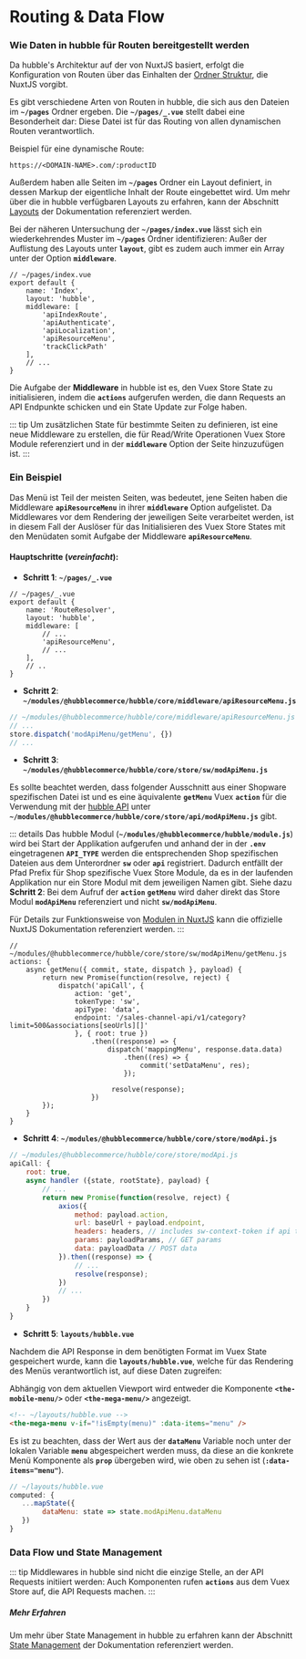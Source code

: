 # Routing & Data Flow

### Wie Daten in hubble für Routen bereitgestellt werden

Da hubble's Architektur auf der von NuxtJS basiert, erfolgt die Konfiguration von Routen über das Einhalten der
[Ordner Struktur](https://nuxtjs.org/guide/directory-structure), die NuxtJS vorgibt.

Es gibt verschiedene Arten von Routen in hubble, die sich aus den Dateien im __`~/pages`__ Ordner ergeben.
Die __`~/pages/_.vue`__ stellt dabei eine Besonderheit dar: Diese Datei ist für das Routing von allen dynamischen
Routen verantwortlich.

Beispiel für eine dynamische Route:
```
https://<DOMAIN-NAME>.com/:productID
```

Außerdem haben alle Seiten im  __`~/pages`__ Ordner ein Layout definiert, in dessen Markup der eigentliche 
Inhalt der Route eingebettet wird. Um mehr über die in hubble verfügbaren Layouts zu erfahren, kann der 
Abschnitt [Layouts](layouts.md) der Dokumentation referenziert werden.


Bei der näheren Untersuchung der __`~/pages/index.vue`__ lässt sich ein wiederkehrendes Muster im __`~/pages`__ Ordner
identifizieren:
Außer der Auflistung des Layouts unter __`layout`__, gibt es zudem auch immer ein Array unter der Option __`middleware`__.

``` js{5,11}
// ~/pages/index.vue 
export default {
    name: 'Index',
    layout: 'hubble',
    middleware: [
        'apiIndexRoute',
        'apiAuthenticate',
        'apiLocalization',
        'apiResourceMenu',
        'trackClickPath'
    ],
    // ...
}
```

Die Aufgabe der __Middleware__ in hubble ist es, den Vuex Store State zu initialisieren, indem die __`actions`__ aufgerufen werden, 
die dann Requests an API Endpunkte schicken und ein State Update zur Folge haben.


::: tip
Um zusätzlichen State für bestimmte Seiten zu definieren, ist eine neue Middleware zu erstellen, die für
Read/Write Operationen Vuex Store Module referenziert und in der __`middleware`__ Option der Seite hinzuzufügen ist.
:::


### Ein Beispiel
Das Menü ist Teil der meisten Seiten, was bedeutet, jene Seiten haben die Middleware __`apiResourceMenu`__ in ihrer
__`middleware`__ Option aufgelistet. Da Middlewares vor dem Rendering der jeweiligen Seite verarbeitet werden, ist in diesem 
Fall der Auslöser für das Initialisieren des Vuex Store States mit den Menüdaten somit Aufgabe der Middleware __`apiResourceMenu`__.


#### Hauptschritte (_vereinfacht_):
* __Schritt 1__: __`~/pages/_.vue`__
``` js{7}
// ~/pages/_.vue
export default {
    name: 'RouteResolver',
    layout: 'hubble',
    middleware: [
        // ...
        'apiResourceMenu',
        // ...
    ],
    // ..
}
```

* __Schritt 2__: __`~/modules/@hubblecommerce/hubble/core/middleware/apiResourceMenu.js`__
``` js
// ~/modules/@hubblecommerce/hubble/core/middleware/apiResourceMenu.js
// ...
store.dispatch('modApiMenu/getMenu', {})
// ...
```

* __Schritt 3__: __`~/modules/@hubblecommerce/hubble/core/store/sw/modApiMenu.js`__

Es sollte beachtet werden, dass folgender Ausschnitt aus einer Shopware spezifischen Datei ist und es eine äquivalente
__`getMenu`__ Vuex __`action`__ für die Verwendung mit der [hubble API](../api) unter __`~/modules/@hubblecommerce/hubble/core/store/api/modApiMenu.js`__ gibt.

::: details
Das hubble Modul (__`~/modules/@hubblecommerce/hubble/module.js`__) wird bei Start der Applikation aufgerufen
und anhand der in der __`.env`__ eingetragenen __`API_TYPE`__ werden die entsprechenden Shop spezifischen Dateien aus 
dem Unterordner __`sw`__ oder __`api`__ registriert. Dadurch entfällt der Pfad Prefix für Shop spezifische Vuex Store
Module, da es in der laufenden Applikation nur ein Store Modul mit dem jeweiligen Namen gibt.
Siehe dazu __Schritt 2__: Bei dem Aufruf der __`action`__ __`getMenu`__ wird daher direkt das Store Modul __`modApiMenu`__ referenziert und nicht __`sw/modApiMenu`__.

Für Details zur Funktionsweise von [Modulen in NuxtJS](https://nuxtjs.org/guide/modules) kann die offizielle NuxtJS Dokumentation
referenziert werden.
:::

``` js{3,5,9,14}
// ~/modules/@hubblecommerce/hubble/core/store/sw/modApiMenu/getMenu.js
actions: {
    async getMenu({ commit, state, dispatch }, payload) {
        return new Promise(function(resolve, reject) {
            dispatch('apiCall', {
                action: 'get',
                tokenType: 'sw',
                apiType: 'data',
                endpoint: '/sales-channel-api/v1/category?limit=500&associations[seoUrls][]'
                }, { root: true })
                    .then((response) => {
                        dispatch('mappingMenu', response.data.data)
                            .then((res) => {
                                commit('setDataMenu', res);
                            });

                         resolve(response);
                    })
        });
    }
} 
```


* __Schritt 4__: __`~/modules/@hubblecommerce/hubble/core/store/modApi.js`__
``` js
// ~/modules/@hubblecommerce/hubble/core/store/modApi.js
apiCall: {
    root: true,
    async handler ({state, rootState}, payload) {
        // ...
        return new Promise(function(resolve, reject) {
            axios({
                method: payload.action,
                url: baseUrl + payload.endpoint,
                headers: headers, // includes sw-context-token if api type === 'sw'
                params: payloadParams, // GET params
                data: payloadData // POST data
            }).then((response) => {
                // ...
                resolve(response);
            })
            // ...
        })
    }
}
```

* __Schritt 5__: __`layouts/hubble.vue`__

Nachdem die API Response in dem benötigten Format im Vuex State gespeichert wurde, kann die __`layouts/hubble.vue`__, 
welche für das Rendering des Menüs verantwortlich ist, auf diese Daten zugreifen:


Abhängig von dem aktuellen Viewport wird entweder die Komponente __`<the-mobile-menu/>`__ oder __`<the-mega-menu/>`__ angezeigt.


``` html
<!-- ~/layouts/hubble.vue -->
<the-mega-menu v-if="!isEmpty(menu)" :data-items="menu" />
```

Es ist zu beachten, dass der Wert aus der __`dataMenu`__ Variable noch unter der lokalen Variable __`menu`__ abgespeichert werden muss,
da diese an die konkrete Menü Komponente als __`prop`__ übergeben wird, wie oben zu sehen ist (__`:data-items="menu"`__).


``` js
// ~/layouts/hubble.vue
computed: {
   ...mapState({
        dataMenu: state => state.modApiMenu.dataMenu
   })
}
```


### Data Flow und State Management

::: tip
Middlewares in hubble sind nicht die einzige Stelle, an der API Requests initiiert werden: Auch Komponenten rufen
__`actions`__ aus dem Vuex Store auf, die API Requests machen.
:::


##### Mehr Erfahren
Um mehr über State Management in hubble zu erfahren kann der Abschnitt [State Management](statemanagement.md) 
der Dokumentation referenziert werden.

